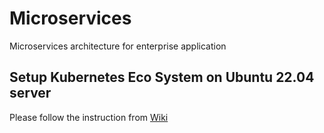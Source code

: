 # Microservices
Microservices architecture for enterprise application 

## Setup Kubernetes Eco System on Ubuntu 22.04 server
Please follow the instruction from [Wiki](https://github.com/rabbicse/microservices/wiki/Kubernetes-Eco-System-installation-on-Ubuntu-22.04-server)
